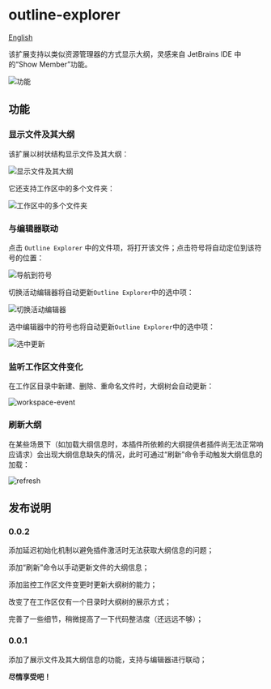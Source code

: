 # outline-explorer

[English](https://github.com/qishan233/outline-explorer/blob/main/README.md)

该扩展支持以类似资源管理器的方式显示大纲，灵感来自 JetBrains IDE 中的“Show Member”功能。

![功能](https://raw.githubusercontent.com/qishan233/images/main/vscode-extension/20241207181650.png)

## 功能

### 显示文件及其大纲

该扩展以树状结构显示文件及其大纲：

![显示文件及其大纲](https://raw.githubusercontent.com/qishan233/images/main/vscode-extension/20241207182357.png)

它还支持工作区中的多个文件夹：

![工作区中的多个文件夹](https://raw.githubusercontent.com/qishan233/images/main/vscode-extension/20241207182918.png)

### 与编辑器联动

点击 `Outline Explorer` 中的文件项，将打开该文件；点击符号将自动定位到该符号的位置：

![导航到符号](https://raw.githubusercontent.com/qishan233/images/main/vscode-extension/navigate-to-symbol.gif)

切换活动编辑器将自动更新`Outline Explorer`中的选中项：

![切换活动编辑器](https://raw.githubusercontent.com/qishan233/images/main/vscode-extension/change-active-editor.gif)

选中编辑器中的符号也将自动更新`Outline Explorer`中的选中项：

![选中更新](https://raw.githubusercontent.com/qishan233/images/main/vscode-extension/selection-update-item.gif)

### 监听工作区文件变化

在工作区目录中新建、删除、重命名文件时，大纲树会自动更新：

![workspace-event](https://raw.githubusercontent.com/qishan233/images/main/vscode-extension/workspace-file-event.gif)

### 刷新大纲

在某些场景下（如加载大纲信息时，本插件所依赖的大纲提供者插件尚无法正常响应请求）会出现大纲信息缺失的情况，此时可通过“刷新”命令手动触发大纲信息的加载：

![refresh](https://raw.githubusercontent.com/qishan233/images/main/vscode-extension/refresh.gif)

## 发布说明

### 0.0.2

添加延迟初始化机制以避免插件激活时无法获取大纲信息的问题；

添加“刷新”命令以手动更新文件的大纲信息；

添加监控工作区文件变更时更新大纲树的能力；

改变了在工作区仅有一个目录时大纲树的展示方式；

完善了一些细节，稍微提高了一下代码整洁度（还远远不够）；

### 0.0.1

添加了展示文件及其大纲信息的功能，支持与编辑器进行联动；

**尽情享受吧！**
